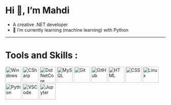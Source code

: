 # Hi 👋, I’m Mahdi
- A creative .NET developer 
- 🌱 I’m currently learning (machine learning) with Python
---
# Tools and Skills : 
<div style="display: inline-block">
  <img src="https://user-images.githubusercontent.com/25181517/186884150-05e9ff6d-340e-4802-9533-2c3f02363ee3.png" width="50" hight="50" title="Windows">
  <img src="https://user-images.githubusercontent.com/25181517/121405384-444d7300-c95d-11eb-959f-913020d3bf90.png" width="50" hight="50" title="CSharp">
  <img src="https://user-images.githubusercontent.com/25181517/121405754-b4f48f80-c95d-11eb-8893-fc325bde617f.png" width="50" hight="50" title="DotNetCore">
  <img src="https://user-images.githubusercontent.com/25181517/183896128-ec99105a-ec1a-4d85-b08b-1aa1620b2046.png" width="50" hight="50" title="MySQL">
  <img src="https://user-images.githubusercontent.com/25181517/192108372-f71d70ac-7ae6-4c0d-8395-51d8870c2ef0.png" width="50" hight="50" title="Git">
  <img src="https://user-images.githubusercontent.com/25181517/192108374-8da61ba1-99ec-41d7-80b8-fb2f7c0a4948.png" width="50" hight="50" title="GitHub">
  <img src="https://user-images.githubusercontent.com/25181517/192158954-f88b5814-d510-4564-b285-dff7d6400dad.png" width="50" hight="50" title="HTML">
  <img src="https://user-images.githubusercontent.com/25181517/183898674-75a4a1b1-f960-4ea9-abcb-637170a00a75.png" width="50" hight="50" title="CSS">
  <img src="https://github.com/marwin1991/profile-technology-icons/assets/76662862/2481dc48-be6b-4ebb-9e8c-3b957efe69fa" width="50" hight="50" title="Linux">
  <img src="https://user-images.githubusercontent.com/25181517/183423507-c056a6f9-1ba8-4312-a350-19bcbc5a8697.png" width="50" hight="50" title="Python">
  <img src="https://user-images.githubusercontent.com/25181517/192108891-d86b6220-e232-423a-bf5f-90903e6887c3.png" width="50" hight="50" title="VSCode">
  <img src="https://user-images.githubusercontent.com/25181517/183914128-3fc88b4a-4ac1-40e6-9443-9a30182379b7.png" width="50" hight="50" title="Jupyter">
</div>
